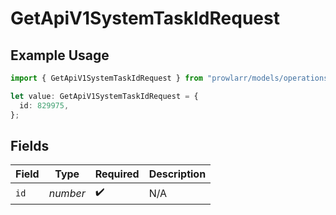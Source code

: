 # GetApiV1SystemTaskIdRequest

## Example Usage

```typescript
import { GetApiV1SystemTaskIdRequest } from "prowlarr/models/operations";

let value: GetApiV1SystemTaskIdRequest = {
  id: 829975,
};
```

## Fields

| Field              | Type               | Required           | Description        |
| ------------------ | ------------------ | ------------------ | ------------------ |
| `id`               | *number*           | :heavy_check_mark: | N/A                |